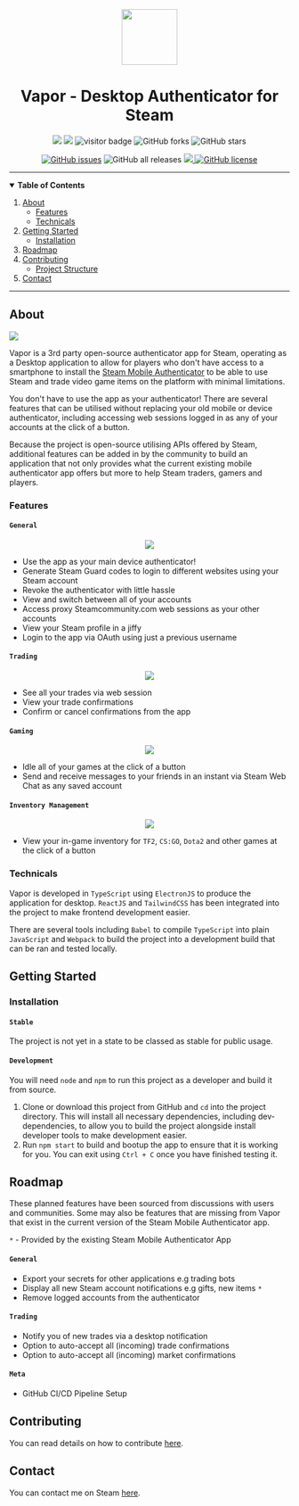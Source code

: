 <!-- Project Header -->

<div align="center">
  <img src="https://i.ibb.co/prBfJPg/vapor.png" width=100 height=100 />
  <h1>Vapor - Desktop Authenticator for Steam</h1>
</div>


<div align="center">
<img src="https://badgen.net/github/tag/hilliamt/vapor-authenticator" />
<img src="https://badgen.net/github/commits/hilliamt/vapor-authenticator" />
<img src="https://visitor-badge.laobi.icu/badge?page_id=hilliamt.vapor-authenticator" alt="visitor badge"/>
<img alt="GitHub forks" src="https://img.shields.io/github/forks/HilliamT/vapor-authenticator">
<img alt="GitHub stars" src="https://img.shields.io/github/stars/HilliamT/vapor-authenticator">

<a href="https://github.com/HilliamT/vapor-authenticator/issues"><img alt="GitHub issues" src="https://img.shields.io/github/issues/HilliamT/vapor-authenticator"></a> <img alt="GitHub all releases" src="https://img.shields.io/github/downloads/HilliamT/vapor-authenticator/total"> <a href="https://github.com/HilliamT/vapor-authenticator/network"> <img src="https://badgen.net/github/last-commit/hilliamt/vapor-authenticator"> <a href="https://github.com/HilliamT/vapor-authenticator/blob/master/LICENSE"><img alt="GitHub license" src="https://img.shields.io/github/license/HilliamT/vapor-authenticator"></a>
</div>


<hr>

<!-- TABLE OF CONTENTS -->
<details open="open">
  <summary><strong>Table of Contents</strong></summary>
  <ol>
    <li>
      <a href="#about">About</a>
      <ul>
        <li><a href="#features">Features</a></li>
        <li><a href="#technicals">Technicals</a></li>
      </ul>
    </li>
    <li>
      <a href="#getting-started">Getting Started</a>
      <ul>
        <li><a href="#installation">Installation</a></li>
      </ul>
    </li>
    <li><a href="#roadmap">Roadmap</a></li>
    <li><a href="#contributing">Contributing</a>
      <ul>
        <li><a href="#project-structure">Project Structure</a></li>
      </ul>
    </li>
    <li>
    <a href="#roadmap">Contact</a></li>
  </ol>
</details>

<hr>

<!-- About the Project -->
## About
<img src="https://i.imgur.com/Rkt6xOb.png" />

Vapor is a 3rd party open-source authenticator app for Steam, operating as a Desktop application to allow for players who don't have access to a smartphone to install the [Steam Mobile Authenticator](https://play.google.com/store/apps/details?id=com.valvesoftware.android.steam.community&hl=en_GB&gl=US) to be able to use Steam and trade video game items on the platform with minimal limitations.

You don't have to use the app as your authenticator! There are several features that can be utilised without replacing your old mobile or device authenticator, including accessing web sessions logged in as any of your accounts at the click of a button.

Because the project is open-source utilising APIs offered by Steam, additional features can be added in by the community to build an application that not only provides what the current existing mobile authenticator app offers but more to help Steam traders, gamers and players.

### Features
#### `General`

<div style="text-align: center;">
  <img src="/assets/VaporGeneralDemo.gif" text-align="center">
</div>

* Use the app as your main device authenticator!
* Generate Steam Guard codes to login to different websites using your Steam account
* Revoke the authenticator with little hassle
* View and switch between all of your accounts
* Access proxy Steamcommunity.com web sessions as your other accounts
* View your Steam profile in a jiffy
* Login to the app via OAuth using just a previous username
#### `Trading`

<div style="text-align: center;">
  <img src="/assets/VaporTradeDemo.gif" text-align="center">
</div>

* See all your trades via web session
* View your trade confirmations
* Confirm or cancel confirmations from the app

#### `Gaming`

<div style="text-align: center;">
  <img src="/assets/VaporIdleDemo.gif" text-align="center">
</div>

* Idle all of your games at the click of a button
* Send and receive messages to your friends in an instant via Steam Web Chat as any saved account
#### `Inventory Management`

<div style="text-align: center;">
  <img src="/assets/VaporInventoryDemo.gif" text-align="center">
</div>

* View your in-game inventory for `TF2`, `CS:GO`, `Dota2` and other games at the click of a button

### Technicals
Vapor is developed in `TypeScript` using `ElectronJS` to produce the application for desktop. `ReactJS` and `TailwindCSS` has been integrated into the project to make frontend development easier.

There are several tools including `Babel` to compile `TypeScript` into plain `JavaScript` and `Webpack` to build the project into a development build that can be ran and tested locally.

<!-- Getting Started -->
## Getting Started

### Installation

#### `Stable`
The project is not yet in a state to be classed as stable for public usage.

#### `Development`
You will need `node` and `npm` to run this project as a developer and build it from source.

1. Clone or download this project from GitHub and `cd` into the project directory.
This will install all necessary dependencies, including dev-dependencies, to allow you to build the project alongside install developer tools to make development easier.
3. Run `npm start` to build and bootup the app to ensure that it is working for you. You can exit using `Ctrl + C` once you have finished testing it.

## Roadmap

These planned features have been sourced from discussions with users and communities. Some may also be features that are missing from Vapor that exist in the current version of the Steam Mobile Authenticator app.

`*` - Provided by the existing Steam Mobile Authenticator App
#### `General`
* Export your secrets for other applications e.g trading bots
* Display all new Steam account notifications e.g gifts, new items `*`
* Remove logged accounts from the authenticator
#### `Trading`
* Notify you of new trades via a desktop notification
* Option to auto-accept all (incoming) trade confirmations
* Option to auto-accept all (incoming) market confirmations

#### `Meta`
* GitHub CI/CD Pipeline Setup

## Contributing
You can read details on how to contribute [here](https://github.com/HilliamT/vapor-authenticator/blob/master/CONTRIBUTING.md).

## Contact

You can contact me on Steam [here](https://steamcommunity.com/profiles/76561198081082634/).